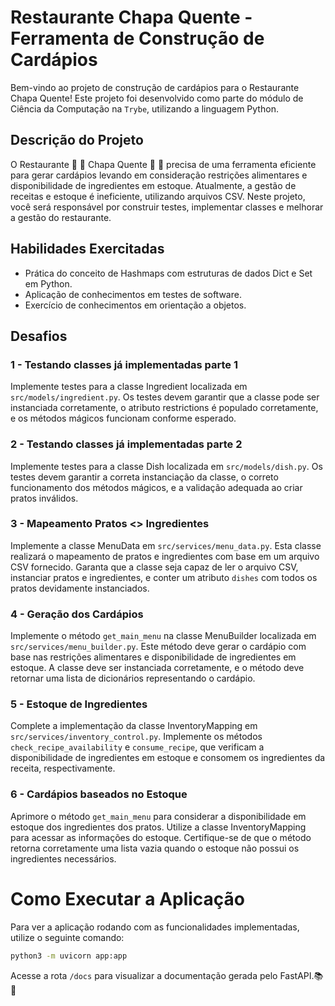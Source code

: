 # Restaurante Chapa Quente - Ferramenta de Construção de Cardápios

Bem-vindo ao projeto de construção de cardápios para o Restaurante Chapa Quente! Este projeto foi desenvolvido como parte do módulo de Ciência da Computação na `Trybe`, utilizando a linguagem Python.

## Descrição do Projeto
O Restaurante 🍝 🦐 Chapa Quente 🍛 🥘 precisa de uma ferramenta eficiente para gerar cardápios levando em consideração restrições alimentares e disponibilidade de ingredientes em estoque. Atualmente, a gestão de receitas e estoque é ineficiente, utilizando arquivos CSV. Neste projeto, você será responsável por construir testes, implementar classes e melhorar a gestão do restaurante.

## Habilidades Exercitadas
- Prática do conceito de Hashmaps com estruturas de dados Dict e Set em Python.
- Aplicação de conhecimentos em testes de software.
- Exercício de conhecimentos em orientação a objetos.

## Desafios
### 1 - Testando classes já implementadas parte 1
Implemente testes para a classe Ingredient localizada em `src/models/ingredient.py`. Os testes devem garantir que a classe pode ser instanciada corretamente, o atributo restrictions é populado corretamente, e os métodos mágicos funcionam conforme esperado.

### 2 - Testando classes já implementadas parte 2
Implemente testes para a classe Dish localizada em `src/models/dish.py`. Os testes devem garantir a correta instanciação da classe, o correto funcionamento dos métodos mágicos, e a validação adequada ao criar pratos inválidos.

### 3 - Mapeamento Pratos <> Ingredientes
Implemente a classe MenuData em `src/services/menu_data.py`. Esta classe realizará o mapeamento de pratos e ingredientes com base em um arquivo CSV fornecido. Garanta que a classe seja capaz de ler o arquivo CSV, instanciar pratos e ingredientes, e conter um atributo `dishes` com todos os pratos devidamente instanciados.

### 4 - Geração dos Cardápios
Implemente o método `get_main_menu` na classe MenuBuilder localizada em `src/services/menu_builder.py`. Este método deve gerar o cardápio com base nas restrições alimentares e disponibilidade de ingredientes em estoque. A classe deve ser instanciada corretamente, e o método deve retornar uma lista de dicionários representando o cardápio.

### 5 - Estoque de Ingredientes
Complete a implementação da classe InventoryMapping em `src/services/inventory_control.py`. Implemente os métodos `check_recipe_availability` e `consume_recipe`, que verificam a disponibilidade de ingredientes em estoque e consomem os ingredientes da receita, respectivamente.

### 6 - Cardápios baseados no Estoque
Aprimore o método `get_main_menu` para considerar a disponibilidade em estoque dos ingredientes dos pratos. Utilize a classe InventoryMapping para acessar as informações do estoque. Certifique-se de que o método retorna corretamente uma lista vazia quando o estoque não possui os ingredientes necessários.

# Como Executar a Aplicação
Para ver a aplicação rodando com as funcionalidades implementadas, utilize o seguinte comando:

```bash
python3 -m uvicorn app:app
```

Acesse a rota `/docs` para visualizar a documentação gerada pelo FastAPI.📚🚀
